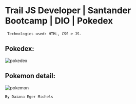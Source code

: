 # Trail JS Developer | Santander Bootcamp | DIO | Pokedex

``` Technologies used: HTML, CSS e JS.```

## Pokedex:

<img src="./assets/images/pokedex.png" alt="pokedex" />

## Pokemon detail:

<img src="./assets/images/pokemon.png" alt="pokemon"/>

``By Daiana Eger Michels``
